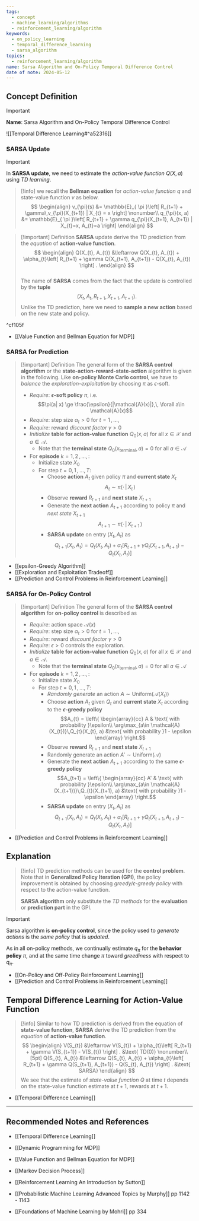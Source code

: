 ```yaml
---
tags:
  - concept
  - machine_learning/algorithms
  - reinforcement_learning/algorithm
keywords:
  - on_policy_learning
  - temporal_difference_learning
  - sarsa_algorithm
topics:
  - reinforcement_learning/algorithm
name: Sarsa Algorithm and On-Policy Temporal Difference Control
date of note: 2024-05-12
---
```


## Concept Definition

>[!important]
>**Name**: Sarsa Algorithm and On-Policy Temporal Difference Control

![[Temporal Difference Learning#^a52316]]

### SARSA Update

>[!important]
>In **SARSA update**, we need to estimate the *action-value function* $Q(X, a)$ using *TD learning*.

>[!info]
>  we recall the **Bellman equation** for *action-value function* $q$ and state-value function $v$ as below. 
> $$ 
> \begin{align}
> v_{\pi}(s) &=    \mathbb{E}_{ \pi }\left[ R_{t+1}  + \gamma\,v_{\pi}(X_{t+1}) | X_{t} = x \right] \nonumber\\
> q_{\pi}(x, a) &=  \mathbb{E}_{ \pi }\left[ R_{t+1} + \gamma q_{\pi}(X_{t+1}, A_{t+1}) | X_{t}=x, A_{t}=a \right]
> \end{align}
>$$  

>[!important] Definition
>**SARSA** update derive the TD prediction from the *equation* of **action-value function**.
>$$
> \begin{align}
> Q(X_{t}, A_{t}) &\leftarrow Q(X_{t}, A_{t}) + \alpha_{t}\left[ R_{t+1} + \gamma Q(X_{t+1}, A_{t+1})  - Q(X_{t}, A_{t}) \right] . 
> \end{align}
>$$   
>The name of **SARSA** comes from the fact that the update is controlled by the **tuple** $$(X_{t}, A_{t}, R_{t+1}, X_{t+1}, A_{t+1}).$$ 
>Unlike the TD prediction, here we need to **sample a new action** based on the new state and policy.

^cf105f

- [[Value Function and Bellman Equation for MDP]]

### SARSA for Prediction

>[!important] Definition
>The general form of the **SARSA control algorithm** or the **state-action-reward-state-action** algorithm is given in the following. Like **on-policy Monte Carlo control**, we have to *balance* the *exploration-exploitation* by choosing $\pi$ as $\epsilon$-soft.
>
>- *Require*: **$\epsilon$-soft policy** $\pi$, i.e. $$\pi(a| x) \ge \frac{\epsilon}{|\mathcal{A}(x)|},\, \forall a\in \mathcal{A}(x)$$
>- *Require*: step size $\alpha_{t} >0$ for $t=1\,{,}\ldots{,}\,$
>- *Require*: reward *discount factor* $\gamma >0$
>- *Initialize* **table for action-value function** $Q_{0}(x, a)$ for all $x\in \mathcal{X}$ and $a\in \mathcal{A}$. 
>	- Note that the **terminal state** $Q_{0}(x_{\text{terminal}}, a) = 0$ for all $a\in \mathcal{A}$
>- For **episode** $k=1,\,2\,{,}\ldots{,}\,$:
>	- Initialize state $X_{0}$
>	- For step $t=0,\,1\,{,}\ldots{,}\,T$:
>		- Choose **action** $A_{t}$ given policy $\pi$ and **current state** $X_{t}$ $$A_{t} \sim \pi(\cdot\,|\,X_{t}\,)$$
>		- Observe **reward** $R_{t+1}$ and **next state** $X_{t+1}$
>		- Generate the **next action** $A_{t+1}$ according to policy $\pi$ and *next state* $X_{t+1}$ $$A_{t+1} \sim \pi(\cdot\,|\,X_{t+1}\,)$$
>		- **SARSA update** on entry $(X_{t}, A_{t})$ as  $$Q_{t+1}(X_{t}, A_{t}) = Q_{t}(X_{t}, A_{t}) + \alpha_{t}\left[ R_{t+1} + \gamma Q_{t}(X_{t+1}, A_{t+1})  - Q_{t}(X_{t}, A_{t}) \right] $$

- [[epsilon-Greedy Algorithm]]
- [[Exploration and Exploitation Tradeoff]]
- [[Prediction and Control Problems in Reinforcement Learning]]

### SARSA for On-Policy Control

>[!important] Definition
>The general form of the **SARSA control algorithm** for **on-policy control** is described as 
>
>- *Require*: action space $\mathcal{A}(x)$
>- *Require*: step size $\alpha_{t} >0$ for $t=1\,{,}\ldots{,}\,$
>- *Require*: reward *discount factor* $\gamma >0$
>- *Require*: $\epsilon >0$ controls the exploration.
>- *Initialize* **table for action-value function** $Q_{0}(x, a)$ for all $x\in \mathcal{X}$ and $a\in \mathcal{A}$. 
>	- Note that the **terminal state** $Q_{0}(x_{\text{terminal}}, a) = 0$ for all $a\in \mathcal{A}$
>- For **episode** $k=1,\,2\,{,}\ldots{,}\,$:
>	- Initialize state $X_{0}$
>	- For step $t=0,\,1\,{,}\ldots{,}\,T$:
>		- *Randomly generate* an action $A \sim \text{Uniform}(\mathcal{A}(X_{t}))$
>		- Choose **action** $A_{t}$ given $Q_{t}$ and **current state** $X_{t}$ according to the **$\epsilon$-greedy policy** $$A_{t} = \left\{ \begin{array}{cc} A & \text{ with probability }\epsilon\\ \arg\max_{a\in \mathcal{A}(X_{t})}\,Q_{t}(X_{t}, a) &\text{ with probability }1 - \epsilon \end{array} \right.$$
>		- Observe **reward** $R_{t+1}$ and **next state** $X_{t+1}$
>		- Randomly generate an action $A' \sim \text{Uniform}(\mathcal{A})$
>		- Generate the **next action** $A_{t+1}$ according to the same **$\epsilon$-greedy policy** $$A_{t+1} = \left\{ \begin{array}{cc} A' & \text{ with probability }\epsilon\\ \arg\max_{a\in \mathcal{A}(X_{t+1})}\,Q_{t}(X_{t+1}, a) &\text{ with probability }1 - \epsilon \end{array} \right.$$
>		- **SARSA update** on entry $(X_{t}, A_{t})$ as  $$Q_{t+1}(X_{t}, A_{t}) = Q_{t}(X_{t}, A_{t}) + \alpha_{t}\left[ R_{t+1} + \gamma Q_{t}(X_{t+1}, A_{t+1})  - Q_{t}(X_{t}, A_{t}) \right] $$

- [[Prediction and Control Problems in Reinforcement Learning]]

## Explanation

>[!info]
>TD prediction methods can be used for the **control problem**. Note that in **Generalized Policy Iteration (GPI)**, the policy improvement is obtained by choosing *greedy/$\epsilon$-greedy policy* with respect to the action-value function. 
>
>**SARSA algorithm** only substitute the *TD methods* for the **evaluation** or **prediction part** in the GPI.  

>[!important]
>Sarsa algorithm is **on-policy control**, since the policy used to *generate actions* is the *same policy* that is *updated*. 
>
>As in all on-policy methods, we continually estimate $q_{\pi}$ for the **behavior policy** $\pi$, and at the same time change $\pi$ toward *greediness* with respect to $q_{\pi}$. 
>

- [[On-Policy and Off-Policy Reinforcement Learning]]
- [[Prediction and Control Problems in Reinforcement Learning]]

## Temporal Difference Learning for Action-Value Function

>[!info]
>Similar to how TD prediction is derived from the equation of **state-value function**, **SARSA** derive the TD prediction from the *equation* of **action-value function**.
>$$
> \begin{align}
> V(S_{t}) &\leftarrow V(S_{t}) + \alpha_{t}\left[ R_{t+1} + \gamma V(S_{t+1})  - V(S_{t}) \right] . &\text{ TD(0)} \nonumber\\[5pt]
> Q(S_{t}, A_{t}) &\leftarrow Q(S_{t}, A_{t}) + \alpha_{t}\left[ R_{t+1} + \gamma Q(S_{t+1}, A_{t+1})  - Q(S_{t}, A_{t}) \right] . &\text{ SARSA}
> \end{align}
>$$ 
>We see that the estimate of *state-value function* $Q$ at time $t$ depends on the state-value function estimate at $t+1$, rewards at $t+1$. 

- [[Temporal Difference Learning]]






-----------
##  Recommended Notes and References


- [[Temporal Difference Learning]]

- [[Dynamic Programming for MDP]]
- [[Value Function and Bellman Equation for MDP]]
- [[Markov Decision Process]]



- [[Reinforcement Learning An Introduction by Sutton]]
- [[Probabilistic Machine Learning Advanced Topics by Murphy]] pp 1142 - 1143
- [[Foundations of Machine Learning by Mohri]] pp 334